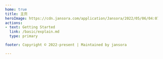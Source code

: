 ```yaml
---
home: true
title: 主页
heroImage: https://cdn.jansora.com/application/Jansora/2022/05/06/04:07:04/image.png
actions:
- text: Getting Started
  link: /basic/explain.md
  type: primary

footer: Copyright © 2022-present | Maintained by jansora

---
```


